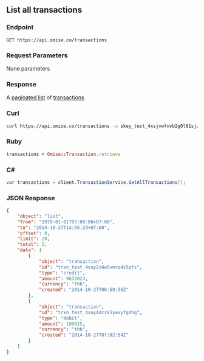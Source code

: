 ## List all transactions

### Endpoint

```
GET https://api.omise.co/transactions
```

### Request Parameters

None
parameters
### Response 
A [paginated list](/api/pagination) of [transactions](/api/transactions#the-transaction-object)

### Curl

```sh
curl https://api.omise.co/transactions -u skey_test_4xsjvwfnvb2g0l81sjz:
```

### Ruby

```ruby
transactions = Omise::Transaction.retrieve
```

### C&#35;

```c#
var transactions = client.TransactionService.GetAllTransactions();
```

### JSON Response

```json
{
    "object": "list",
    "from": "1970-01-01T07:00:00+07:00",
    "to": "2014-10-27T14:55:29+07:00",
    "offset": 0,
    "limit": 20,
    "total": 2,
    "data": [
        {
            "object": "transaction",
            "id": "trxn_test_4xuy2z4w5vmvq4x5pfs",
            "type": "credit",
            "amount": 9635024,
            "currency": "thb",
            "created": "2014-10-27T06:58:56Z"
        },
        {
            "object": "transaction",
            "id": "trxn_test_4xuy4dcrk5ywvyfgdhg",
            "type": "debit",
            "amount": 100025,
            "currency": "thb",
            "created": "2014-10-27T07:02:54Z"
        }
    ]
}
```
